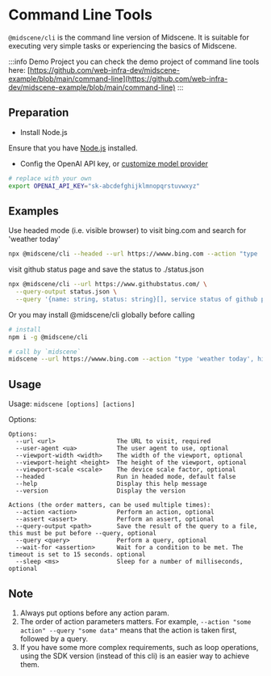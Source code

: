 # Command Line Tools

`@midscene/cli` is the command line version of Midscene. It is suitable for executing very simple tasks or experiencing the basics of Midscene.

:::info Demo Project
you can check the demo project of command line tools here: [https://github.com/web-infra-dev/midscene-example/blob/main/command-line](https://github.com/web-infra-dev/midscene-example/blob/main/command-line)
:::

## Preparation

* Install Node.js

⁠Ensure that you have [Node.js](https://nodejs.org/) installed.

* Config the OpenAI API key, or [customize model provider](../usage/model-provider.html)

```bash
# replace with your own
export OPENAI_API_KEY="sk-abcdefghijklmnopqrstuvwxyz"
```

## Examples

Use headed mode (i.e. visible browser) to visit bing.com and search for 'weather today'

```bash
npx @midscene/cli --headed --url https://wwww.bing.com --action "type 'weather today', hit enter" --sleep 3000
```

visit github status page and save the status to ./status.json

```bash
npx @midscene/cli --url https://www.githubstatus.com/ \
  --query-output status.json \
  --query '{name: string, status: string}[], service status of github page'
```

Or you may install @midscene/cli globally before calling

```bash
# install
npm i -g @midscene/cli

# call by `midscene`
midscene --url https://wwww.bing.com --action "type 'weather today', hit enter"
```

## Usage

Usage: `midscene [options] [actions]`

Options: 

```log
Options:
  --url <url>                 The URL to visit, required
  --user-agent <ua>           The user agent to use, optional
  --viewport-width <width>    The width of the viewport, optional
  --viewport-height <height>  The height of the viewport, optional
  --viewport-scale <scale>    The device scale factor, optional
  --headed                    Run in headed mode, default false
  --help                      Display this help message
  --version                   Display the version

Actions (the order matters, can be used multiple times):
  --action <action>           Perform an action, optional
  --assert <assert>           Perform an assert, optional
  --query-output <path>       Save the result of the query to a file, this must be put before --query, optional
  --query <query>             Perform a query, optional
  --wait-for <assertion>      Wait for a condition to be met. The timeout is set to 15 seconds. optional
  --sleep <ms>                Sleep for a number of milliseconds, optional
```


## Note

1. Always put options before any action param.
2. The order of action parameters matters. For example, `--action "some action" --query "some data"` means that the action is taken first, followed by a query.
3. If you have some more complex requirements, such as loop operations, using the SDK version (instead of this cli) is an easier way to achieve them.
